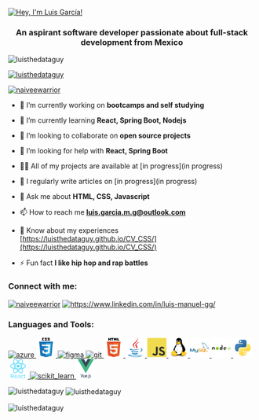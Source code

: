 [![Hey, I'm Luis García!](https://pimp-my-readme.webapp.io/pimp-my-readme/sliding-text?emojis=1f913&text=Hey%252C%2520I%27m%2520Luis%2520Garc%25C3%25ADa%21)](https://pimp-my-readme.webapp.io)
<h3 align="center">An aspirant software developer passionate about full-stack development from Mexico</h3>

<p align="left"> <img src="https://komarev.com/ghpvc/?username=luisthedataguy&label=Profile%20views&color=0e75b6&style=flat" alt="luisthedataguy" /> </p>

<p align="left"> <a href="https://github.com/ryo-ma/github-profile-trophy"><img src="https://github-profile-trophy.vercel.app/?username=luisthedataguy" alt="luisthedataguy" /></a> </p>

<p align="left"> <a href="https://twitter.com/naiveewarrior" target="blank"><img src="https://img.shields.io/twitter/follow/naiveewarrior?logo=twitter&style=for-the-badge" alt="naiveewarrior" /></a> </p>

- 🔭 I’m currently working on **bootcamps and self studying**

- 🌱 I’m currently learning **React, Spring Boot, Nodejs**

- 👯 I’m looking to collaborate on **open source projects**

- 🤝 I’m looking for help with **React, Spring Boot**

- 👨‍💻 All of my projects are available at [in progress](in progress)

- 📝 I regularly write articles on [in progress](in progress)

- 💬 Ask me about **HTML, CSS, Javascript**

- 📫 How to reach me **luis.garcia.m.g@outlook.com**

- 📄 Know about my experiences [https://luisthedataguy.github.io/CV_CSS/](https://luisthedataguy.github.io/CV_CSS/)

- ⚡ Fun fact **I like hip hop and rap battles**

<h3 align="left">Connect with me:</h3>
<p align="left">
<a href="https://twitter.com/techie_warrior" target="blank"><img align="center" src="https://raw.githubusercontent.com/rahuldkjain/github-profile-readme-generator/master/src/images/icons/Social/twitter.svg" alt="naiveewarrior" height="30" width="40" /></a>
<a href="https://linkedin.com/in/https://www.linkedin.com/in/luis-manuel-gg/" target="blank"><img align="center" src="https://raw.githubusercontent.com/rahuldkjain/github-profile-readme-generator/master/src/images/icons/Social/linked-in-alt.svg" alt="https://www.linkedin.com/in/luis-manuel-gg/" height="30" width="40" /></a>
</p>

<h3 align="left">Languages and Tools:</h3>
<p align="left"> <a href="https://azure.microsoft.com/en-in/" target="_blank" rel="noreferrer"> <img src="https://www.vectorlogo.zone/logos/microsoft_azure/microsoft_azure-icon.svg" alt="azure" width="40" height="40"/> </a> <a href="https://www.w3schools.com/css/" target="_blank" rel="noreferrer"> <img src="https://raw.githubusercontent.com/devicons/devicon/master/icons/css3/css3-original-wordmark.svg" alt="css3" width="40" height="40"/> </a> <a href="https://www.figma.com/" target="_blank" rel="noreferrer"> <img src="https://www.vectorlogo.zone/logos/figma/figma-icon.svg" alt="figma" width="40" height="40"/> </a> <a href="https://git-scm.com/" target="_blank" rel="noreferrer"> <img src="https://www.vectorlogo.zone/logos/git-scm/git-scm-icon.svg" alt="git" width="40" height="40"/> </a> <a href="https://www.w3.org/html/" target="_blank" rel="noreferrer"> <img src="https://raw.githubusercontent.com/devicons/devicon/master/icons/html5/html5-original-wordmark.svg" alt="html5" width="40" height="40"/> </a> <a href="https://www.java.com" target="_blank" rel="noreferrer"> <img src="https://raw.githubusercontent.com/devicons/devicon/master/icons/java/java-original.svg" alt="java" width="40" height="40"/> </a> <a href="https://developer.mozilla.org/en-US/docs/Web/JavaScript" target="_blank" rel="noreferrer"> <img src="https://raw.githubusercontent.com/devicons/devicon/master/icons/javascript/javascript-original.svg" alt="javascript" width="40" height="40"/> </a> <a href="https://www.linux.org/" target="_blank" rel="noreferrer"> <img src="https://raw.githubusercontent.com/devicons/devicon/master/icons/linux/linux-original.svg" alt="linux" width="40" height="40"/> </a> <a href="https://www.mysql.com/" target="_blank" rel="noreferrer"> <img src="https://raw.githubusercontent.com/devicons/devicon/master/icons/mysql/mysql-original-wordmark.svg" alt="mysql" width="40" height="40"/> </a> <a href="https://nodejs.org" target="_blank" rel="noreferrer"> <img src="https://raw.githubusercontent.com/devicons/devicon/master/icons/nodejs/nodejs-original-wordmark.svg" alt="nodejs" width="40" height="40"/> </a> <a href="https://www.python.org" target="_blank" rel="noreferrer"> <img src="https://raw.githubusercontent.com/devicons/devicon/master/icons/python/python-original.svg" alt="python" width="40" height="40"/> </a> <a href="https://reactjs.org/" target="_blank" rel="noreferrer"> <img src="https://raw.githubusercontent.com/devicons/devicon/master/icons/react/react-original-wordmark.svg" alt="react" width="40" height="40"/> </a> <a href="https://scikit-learn.org/" target="_blank" rel="noreferrer"> <img src="https://upload.wikimedia.org/wikipedia/commons/0/05/Scikit_learn_logo_small.svg" alt="scikit_learn" width="40" height="40"/> </a> <a href="https://vuejs.org/" target="_blank" rel="noreferrer"> <img src="https://raw.githubusercontent.com/devicons/devicon/master/icons/vuejs/vuejs-original-wordmark.svg" alt="vuejs" width="40" height="40"/> </a> </p>

<p><img align="left" src="https://github-readme-stats.vercel.app/api/top-langs?username=luisthedataguy&show_icons=true&locale=en&layout=compact" alt="luisthedataguy" /></p>

<p>&nbsp;<img align="center" src="https://github-readme-stats.vercel.app/api?username=luisthedataguy&show_icons=true&locale=en" alt="luisthedataguy" /></p>

<p><img align="center" src="https://github-readme-streak-stats.herokuapp.com/?user=luisthedataguy&" alt="luisthedataguy" /></p>
